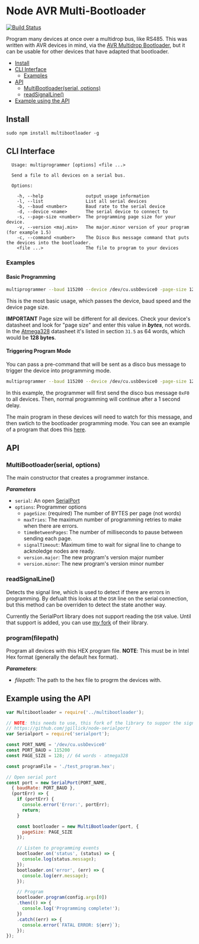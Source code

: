 # Node AVR Multi-Bootloader

[![Build Status](https://travis-ci.org/jgillick/node-multibootloader.svg?branch=master)](https://travis-ci.org/jgillick/node-multibootloader)

Program many devices at once over a multidrop bus, like RS485. This was written with AVR devices in mind, via the [AVR Multidrop Bootloader](https://github.com/jgillick/avr-multidrop-bootloader), but it can be usable for other devices that have
adapted that bootloader.

 * [Install](#install)
 * [CLI Interface](#cli-interface)
   * [Examples](#examples)
 * [API](#api)
   * [MultiBootloader(serial, options)](#multibootloaderserial-options)
   * [readSignalLine()](#readsignalline)
 * [Example using the API](#example-using-the-api)

## Install

```
sudo npm install multibootloader -g
```

## CLI Interface

```
  Usage: multiprogrammer [options] <file ...>

  Send a file to all devices on a serial bus.

  Options:

    -h, --help                output usage information
    -l, --list                List all serial devices
    -b, --baud <number>       Baud rate to the serial device
    -d, --device <name>       The serial device to connect to
    -s, --page-size <number>  The programming page size for your device.
    -v, --version <maj.min>   The major.minor version of your program (for example 1.5)
    -c, --command <number>    The Disco Bus message command that puts the devices into the bootloader.
    <file ...>                The file to program to your devices
```

### Examples

#### Basic Programming
```bash
multiprogrammer --baud 115200 --device /dev/cu.usbDevice0 -page-size 128
```
This is the most basic usage, which passes the device, baud speed and the device page size.

**IMPORTANT** Page size will be different for all devices. Check your device's datasheet and look for "page size" and enter this value in _**bytes**_, not words. In the [Atmega328](http://www.atmel.com/Images/Atmel-42735-8-bit-AVR-Microcontroller-ATmega328-328P_datasheet.pdf) datasheet it's listed in section `31.5` as 64 words, which would be **128 bytes**.

#### Triggering Program Mode

You can pass a pre-command that will be sent as a disco bus message to trigger the device into programming mode.

```bash
multiprogrammer --baud 115200 --device /dev/cu.usbDevice0 -page-size 128 --command 0xF0
```

In this example, the programmer will first send the disco bus message `0xF0` to all devices. Then, normal programming
will continue after a 1 second delay.

The main program in these devices will need to watch for this message, and then swtich to the bootloader programming mode.
You can see an example of a program that does this [here](https://github.com/jgillick/avr-multidrop-bootloader/tree/master/test_program).

## API

### MultiBootloader(serial, options)

The main constructor that creates a programmer instance.

_**Parameters**_
 * `serial`: An open [SerialPort](https://github.com/jgillick/node-serialport/)
 * `options`: Programmer options
   * `pageSize`: (required) The number of BYTES per page (not words)
   * `maxTries`: The maximum number of programming retries to make when there are errors.
   * `timeBetweenPages`: The number of milliseconds to pause between sending each page.
   * `signalTimeout`: Maximum time to wait for signal line to change to acknoledge nodes are ready.
   * `version.major`: The new program's version major number
   * `version.minor`: The new program's version minor number


### readSignalLine()

Detects the signal line, which is used to detect if there are errors in programming.
By defualt this looks at the `DSR` line on the serial connection, but this method can be overriden to detect the state another way.

Currently the SerialPort library does not support reading the `DSR` value. Until that support is added, you can use [my fork](https://github.com/jgillick/node-serialport/) of their library.

### program(filepath)

Program all devices with this HEX program file. **NOTE**: This must be in Intel Hex format (generally the default hex format).

_**Parameters**_:
 * _filepath_: The path to the hex file to progrm the devices with.

## Example using the API

```js
var Multibootloader = require('../multibootloader');

// NOTE: this needs to use, this fork of the library to suppor the signal line reading:
// https://github.com/jgillick/node-serialport/
var Serialport = require('serialport');

const PORT_NAME = '/dev/cu.usbDevice0'
const PORT_BAUD = 115200
const PAGE_SIZE = 128; // 64 words - atmega328

const programFile = './test_program.hex';

// Open serial port
const port = new SerialPort(PORT_NAME,
  { baudRate: PORT_BAUD },
  (portErr) => {
    if (portErr) {
      console.error('Error:', portErr);
      return;
    }

    const bootloader = new MultiBootloader(port, {
      pageSize: PAGE_SIZE
    });

    // Listen to programming events
    bootloader.on('status', (status) => {
      console.log(status.message);
    });
    bootloader.on('error', (err) => {
      console.log(err.message);
    });

    // Program
    bootloader.program(config.args[0])
    .then(() => {
      console.log('Programming complete!');
    })
    .catch((err) => {
      console.error(`FATAL ERROR: ${err}`);
    });
});


```
